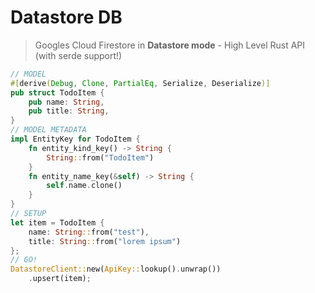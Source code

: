 # Datastore DB
> Googles Cloud Firestore in <b>Datastore mode</b> - High Level Rust API (with serde support!)

```rust
// MODEL
#[derive(Debug, Clone, PartialEq, Serialize, Deserialize)]
pub struct TodoItem {
    pub name: String,
    pub title: String,
}
// MODEL METADATA
impl EntityKey for TodoItem {
    fn entity_kind_key() -> String {
        String::from("TodoItem")
    }
    fn entity_name_key(&self) -> String {
        self.name.clone()
    }
}
// SETUP
let item = TodoItem {
    name: String::from("test"),
    title: String::from("lorem ipsum")
};
// GO!
DatastoreClient::new(ApiKey::lookup().unwrap())
    .upsert(item);
```


